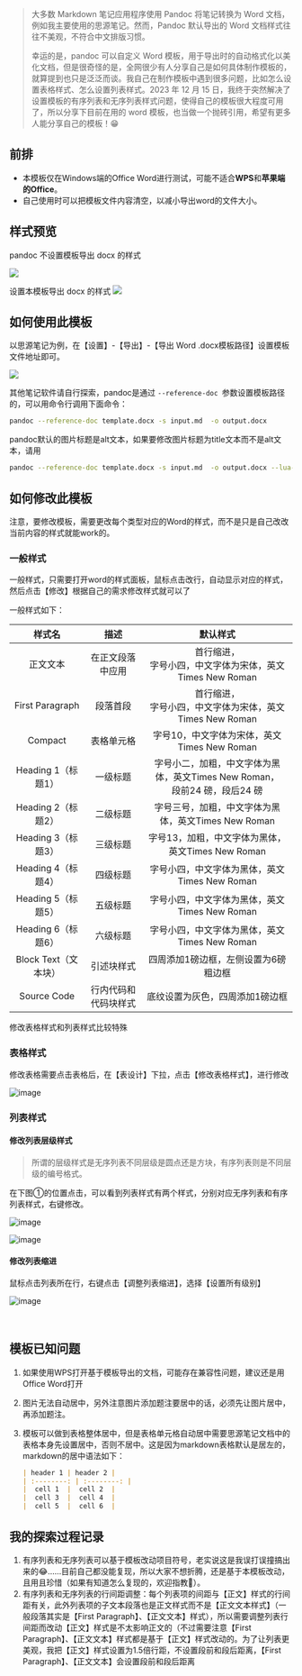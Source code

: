 > 大多数 Markdown 笔记应用程序使用 Pandoc 将笔记转换为 Word 文档，例如我主要使用的思源笔记。然而，Pandoc 默认导出的 Word 文档样式往往不美观，不符合中文排版习惯。
>
> 幸运的是，pandoc 可以自定义 Word 模板，用于导出时的自动格式化以美化文档，但是很奇怪的是，全网很少有人分享自己是如何具体制作模板的，就算提到也只是泛泛而谈。我自己在制作模板中遇到很多问题，比如怎么设置表格样式、怎么设置列表样式。2023 年 12 月 15 日，我终于突然解决了设置模板的有序列表和无序列表样式问题，使得自己的模板很大程度可用了，所以分享下目前在用的 word 模板，也当做一个抛砖引用，希望有更多人能分享自己的模板！😁

## 前排

- 本模板仅在Windows端的Office Word进行测试，可能不适合**WPS**和**苹果端的Office**。
- 自己使用时可以把模板文件内容清空，以减小导出word的文件大小。

## 样式预览

pandoc 不设置模板导出 docx 的样式

![](https://raw.githubusercontent.com/Achuan-2/PicBed/pic/assets/20231215114447-2023-12-15.png)

设置本模板导出 docx 的样式
![](https://raw.githubusercontent.com/Achuan-2/PicBed/pic/assets/20231215114500-2023-12-15.png)


## 如何使用此模板

以思源笔记为例，在【设置】-【导出】-【导出 Word .docx模板路径】设置模板文件地址即可。

![](https://raw.githubusercontent.com/Achuan-2/PicBed/pic/assets/20231215114355-2023-12-15.png)

其他笔记软件请自行探索，pandoc是通过 `--reference-doc `参数设置模板路径的，可以用命令行调用下面命令：

```bash
pandoc --reference-doc template.docx -s input.md  -o output.docx
```

pandoc默认的图片标题是alt文本，如果要修改图片标题为title文本而不是alt文本，请用
```bash
pandoc --reference-doc template.docx -s input.md  -o output.docx --lua-filter image-title-to-caption.lua
```



## 如何修改此模板

注意，要修改模板，需要更改每个类型对应的Word的样式，而不是只是自己改改当前内容的样式就能work的。

### 一般样式

一般样式，只需要打开word的样式面板，鼠标点击改行，自动显示对应的样式，然后点击【修改】根据自己的需求修改样式就可以了

一般样式如下：

|样式名|描述|默认样式|
| :--------------------: | :--------------------: | :-----------------------------------------------------------------------------: |
|正文文本|在正文段落中应用|首行缩进，<br />字号小四，中文字体为宋体，英文Times New Roman<br />|
|First Paragraph|段落首段|首行缩进，<br />字号小四，中文字体为宋体，英文Times New Roman<br />|
|Compact|表格单元格|字号10，中文字体为宋体，英文Times New Roman|
|Heading 1（标题1）|一级标题|字号小二，加粗，中文字体为黑体，英文Times New Roman，<br />段前24 磅，段后24 磅<br />|
|Heading 2（标题2）|二级标题|字号三号，加粗，中文字体为黑体，英文Times New Roman|
|Heading 3（标题3）|三级标题|字号13，加粗，中文字体为黑体，英文Times New Roman|
|Heading 4（标题4）|四级标题|字号小四，中文字体为黑体，英文Times New Roman|
|Heading 5（标题5）|五级标题|字号小四，中文字体为黑体，英文Times New Roman|
|Heading 6（标题6）|六级标题|字号小四，中文字体为黑体，英文Times New Roman|
|Block Text（文本块）|引述块样式|四周添加1磅边框，左侧设置为6磅粗边框|
|Source Code|行内代码和代码块样式|底纹设置为灰色，四周添加1磅边框|

修改表格样式和列表样式比较特殊

### 表格样式

修改表格需要点击表格后，在【表设计】下拉，点击【修改表格样式】，进行修改

​![image](https://raw.githubusercontent.com/Achuan-2/PicBed/pic/assets/202312150014846.png)​

### 列表样式

#### 修改列表层级样式

> 所谓的层级样式是无序列表不同层级是圆点还是方块，有序列表则是不同层级的编号格式。

在下图①的位置点击，可以看到列表样式有两个样式，分别对应无序列表和有序列表样式，右键修改。

​![image](https://raw.githubusercontent.com/Achuan-2/PicBed/pic/assets/202312150014078.png)​

​![image](https://raw.githubusercontent.com/Achuan-2/PicBed/pic/assets/202312150014745.png)​

#### 修改列表缩进

鼠标点击列表所在行，右键点击【调整列表缩进】，选择【设置所有级别】

​![image](https://raw.githubusercontent.com/Achuan-2/PicBed/pic/assets/202312150014510.png)​

‍

## 模板已知问题

1. 如果使用WPS打开基于模板导出的文档，可能存在兼容性问题，建议还是用Office Word打开
2. 图片无法自动居中，另外注意图片添加题注要居中的话，必须先让图片居中，再添加题注。
3. 模板可以做到表格整体居中，但是表格单元格自动居中需要思源笔记文档中的表格本身先设置居中，否则不居中。这是因为markdown表格默认是居左的，markdown的居中语法如下：

    ```markdown
    | header 1 | header 2 |
    | :--------: | :--------: |
    |  cell 1  |  cell 2  |
    |  cell 3  |  cell 4  |
    |  cell 5  |  cell 6  |
    ```

## 我的探索过程记录

1. 有序列表和无序列表可以基于模板改动项目符号，老实说这是我误打误撞搞出来的😂……目前自己都没能复现，所以大家不想折腾，还是基于本模板改动，且用且珍惜（如果有知道怎么复现的，欢迎指教🙏）。
2. 有序列表和无序列表的行间距调整：每个列表项的间距与【正文】样式的行间距有关，此外列表项的子文本段落也是正文样式而不是【正文文本样式】（一般段落其实是【First Paragraph】、【正文文本】样式），所以需要调整列表行间距而改动【正文】样式是不太影响正文的（不过需要注意【First Paragraph】、【正文文本】样式都是基于【正文】样式改动的。为了让列表更美观，我把【正文】样式设置为1.5倍行距，不设置段前和段后距离，【First Paragraph】、【正文文本】会设置段前和段后距离
